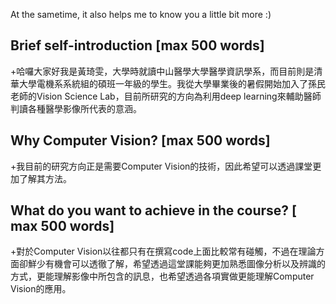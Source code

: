 
At the sametime, it also helps me to know you a little bit more :)

  ## Brief self-introduction [max 500 words]
  
 +哈囉大家好我是黃琦雯，大學時就讀中山醫學大學醫學資訊學系，而目前則是清華大學電機系系統組的碩班一年級的學生。我從大學畢業後的暑假開始加入了孫民老師的Vision Science Lab，目前所研究的方向為利用deep learning來輔助醫師判讀各種醫學影像所代表的意涵。  
 
  ## Why Computer Vision? [max 500 words]
  
 +我目前的研究方向正是需要Computer Vision的技術，因此希望可以透過課堂更加了解其方法。
 
  ## What do you want to achieve in the course? [ max 500 words]
  
 +對於Computer Vision以往都只有在撰寫code上面比較常有碰觸，不過在理論方面卻鮮少有機會可以透徹了解，希望透過這堂課能夠更加熟悉圖像分析以及辨識的方式，更能理解影像中所包含的訊息，也希望透過各項實做更能理解Computer Vision的應用。
